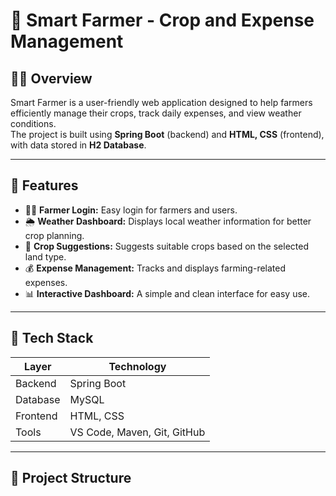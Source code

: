 # 🌾 Smart Farmer - Crop and Expense Management

## 🧑‍🌾 Overview
Smart Farmer is a user-friendly web application designed to help farmers efficiently manage their crops, track daily expenses, and view weather conditions.  
The project is built using **Spring Boot** (backend) and **HTML, CSS** (frontend), with data stored in **H2 Database**.

---

## 🚀 Features
- 👨‍🌾 **Farmer Login:** Easy login for farmers and users.  
- 🌦️ **Weather Dashboard:** Displays local weather information for better crop planning.  
- 🌱 **Crop Suggestions:** Suggests suitable crops based on the selected land type.  
- 💰 **Expense Management:** Tracks and displays farming-related expenses.  
- 📊 **Interactive Dashboard:** A simple and clean interface for easy use.

---

## 🧩 Tech Stack
| Layer | Technology |
|--------|-------------|
| Backend | Spring Boot |
| Database | MySQL |
| Frontend | HTML, CSS |
| Tools | VS Code, Maven, Git, GitHub |

---

## 📂 Project Structure

